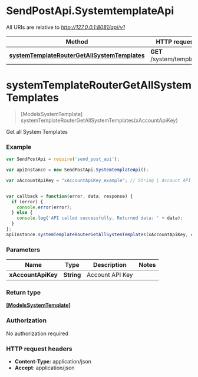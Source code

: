 # SendPostApi.SystemtemplateApi

All URIs are relative to *http://127.0.0.1:8081/api/v1*

Method | HTTP request | Description
------------- | ------------- | -------------
[**systemTemplateRouterGetAllSystemTemplates**](SystemtemplateApi.md#systemTemplateRouterGetAllSystemTemplates) | **GET** /system/template/ | 


<a name="systemTemplateRouterGetAllSystemTemplates"></a>
# **systemTemplateRouterGetAllSystemTemplates**
> [ModelsSystemTemplate] systemTemplateRouterGetAllSystemTemplates(xAccountApiKey)



Get all System Templates

### Example
```javascript
var SendPostApi = require('send_post_api');

var apiInstance = new SendPostApi.SystemtemplateApi();

var xAccountApiKey = "xAccountApiKey_example"; // String | Account API Key


var callback = function(error, data, response) {
  if (error) {
    console.error(error);
  } else {
    console.log('API called successfully. Returned data: ' + data);
  }
};
apiInstance.systemTemplateRouterGetAllSystemTemplates(xAccountApiKey, callback);
```

### Parameters

Name | Type | Description  | Notes
------------- | ------------- | ------------- | -------------
 **xAccountApiKey** | **String**| Account API Key | 

### Return type

[**[ModelsSystemTemplate]**](ModelsSystemTemplate.md)

### Authorization

No authorization required

### HTTP request headers

 - **Content-Type**: application/json
 - **Accept**: application/json

